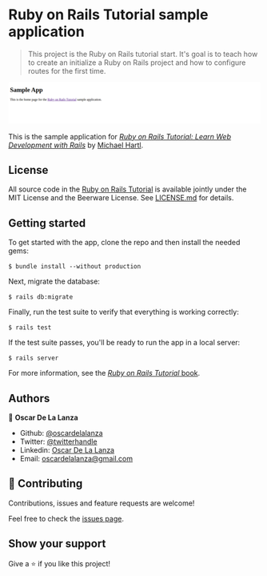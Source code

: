 # Ruby on Rails Tutorial sample application
> This project is the Ruby on Rails tutorial start. It's goal is to teach how to create an initialize a Ruby on Rails project
> and how to configure routes for the first time.

![screenshot](screenshots/sample-app.png)

This is the sample application for
[*Ruby on Rails Tutorial:
Learn Web Development with Rails*](https://www.railstutorial.org/)
by [Michael Hartl](http://www.michaelhartl.com/).

## License

All source code in the [Ruby on Rails Tutorial](https://www.railstutorial.org/)
is available jointly under the MIT License and the Beerware License. See
[LICENSE.md](LICENSE.md) for details.

## Getting started

To get started with the app, clone the repo and then install the needed gems:

```
$ bundle install --without production
```

Next, migrate the database:

```
$ rails db:migrate
```

Finally, run the test suite to verify that everything is working correctly:

```
$ rails test
```

If the test suite passes, you'll be ready to run the app in a local server:

```
$ rails server
```

For more information, see the
[*Ruby on Rails Tutorial* book](https://www.railstutorial.org/book).

## Authors

👤 **Oscar De La Lanza**

- Github: [@oscardelalanza](https://github.com/oscardelalanza)
- Twitter: [@twitterhandle](https://twitter.com/oscardelalanza)
- Linkedin: [Oscar De La Lanza](https://linkedin.com/in/oscardelalanza/)
- Email: oscardelalanza@gmail.com

## 🤝 Contributing

Contributions, issues and feature requests are welcome!

Feel free to check the [issues page](issues/).

## Show your support

Give a ⭐️ if you like this project!
